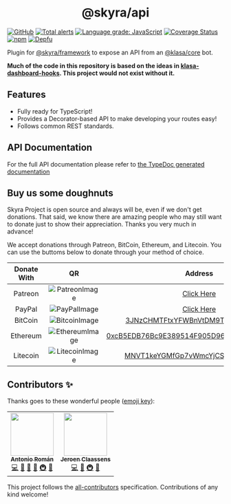 <div style="text-align:center;"><h1>@skyra/api</h1></div>

[![GitHub](https://img.shields.io/github/license/skyra-project/api)](https://github.com/skyra-project/api/blob/main/LICENSE.md)
[![Total alerts](https://img.shields.io/lgtm/alerts/g/skyra-project/api.svg?logo=lgtm&logoWidth=18)](https://lgtm.com/projects/g/skyra-project/api/alerts/)
[![Language grade: JavaScript](https://img.shields.io/lgtm/grade/javascript/g/skyra-project/api.svg?logo=lgtm&logoWidth=18)](https://lgtm.com/projects/g/skyra-project/api/context:javascript)
[![Coverage Status](https://coveralls.io/repos/github/skyra-project/api/badge.svg?branch=main)](https://coveralls.io/github/skyra-project/api?branch=main)
[![npm](https://img.shields.io/npm/v/@skyra/api?color=crimson&label=TypeScript%20version&logo=npm&style=flat-square)](https://www.npmjs.com/package/@skyra/api)
[![Depfu](https://badges.depfu.com/badges/e743bcfd1ca85cfd176b0065fd3b307a/count.svg)](https://depfu.com/github/skyra-project/api?project_id=14148)

Plugin for [@skyra/framework] to expose an API from an [@klasa/core] bot.

**Much of the code in this repository is based on the ideas in [klasa-dashboard-hooks]. This project would not exist without it.**

## Features

- Fully ready for TypeScript!
- Provides a Decorator-based API to make developing your routes easy!
- Follows common REST standards.

## API Documentation

For the full API documentation please refer to [the TypeDoc generated documentation](https://skyra-project.github.io/api)

## Buy us some doughnuts

Skyra Project is open source and always will be, even if we don't get donations. That said, we know there are amazing people who
may still want to donate just to show their appreciation. Thanks you very much in advance!

We accept donations through Patreon, BitCoin, Ethereum, and Litecoin. You can use the buttoms below to donate through your method of choice.

| Donate With |         QR         |                                                                  Address                                                                  |
| :---------: | :----------------: | :---------------------------------------------------------------------------------------------------------------------------------------: |
|   Patreon   | ![PatreonImage][]  |                                               [Click Here](https://www.patreon.com/kyranet)                                               |
|   PayPal    |  ![PayPalImage][]  |                     [Click Here](https://www.paypal.com/cgi-bin/webscr?cmd=_s-xclick&hosted_button_id=CET28NRZTDQ8L)                      |
|   BitCoin   | ![BitcoinImage][]  |         [3JNzCHMTFtxYFWBnVtDM9Tt34zFbKvdwco](bitcoin:3JNzCHMTFtxYFWBnVtDM9Tt34zFbKvdwco?amount=0.01&label=Skyra%20Discord%20Bot)          |
|  Ethereum   | ![EthereumImage][] | [0xcB5EDB76Bc9E389514F905D9680589004C00190c](ethereum:0xcB5EDB76Bc9E389514F905D9680589004C00190c?amount=0.01&label=Skyra%20Discord%20Bot) |
|  Litecoin   | ![LitecoinImage][] |         [MNVT1keYGMfGp7vWmcYjCS8ntU8LNvjnqM](litecoin:MNVT1keYGMfGp7vWmcYjCS8ntU8LNvjnqM?amount=0.01&label=Skyra%20Discord%20Bot)         |

## Contributors ✨

Thanks goes to these wonderful people ([emoji key](https://allcontributors.org/docs/en/emoji-key)):

<!-- ALL-CONTRIBUTORS-LIST:START - Do not remove or modify this section -->
<!-- prettier-ignore-start -->
<!-- markdownlint-disable -->
<table>
  <tr>
    <td align="center"><a href="https://github.com/kyranet"><img src="https://avatars0.githubusercontent.com/u/24852502?v=4?s=100" width="100px;" alt=""/><br /><sub><b>Antonio Román</b></sub></a><br /><a href="https://github.com/skyra-project/api/commits?author=kyranet" title="Code">💻</a> <a href="https://github.com/skyra-project/api/commits?author=kyranet" title="Documentation">📖</a> <a href="#design-kyranet" title="Design">🎨</a> <a href="#ideas-kyranet" title="Ideas, Planning, & Feedback">🤔</a> <a href="#infra-kyranet" title="Infrastructure (Hosting, Build-Tools, etc)">🚇</a> <a href="#projectManagement-kyranet" title="Project Management">📆</a></td>
    <td align="center"><a href="https://favware.tech/"><img src="https://avatars3.githubusercontent.com/u/4019718?v=4?s=100" width="100px;" alt=""/><br /><sub><b>Jeroen Claassens</b></sub></a><br /><a href="https://github.com/skyra-project/api/commits?author=Favna" title="Code">💻</a> <a href="https://github.com/skyra-project/api/commits?author=Favna" title="Documentation">📖</a> <a href="#infra-Favna" title="Infrastructure (Hosting, Build-Tools, etc)">🚇</a> <a href="#projectManagement-Favna" title="Project Management">📆</a></td>
  </tr>
</table>

<!-- markdownlint-enable -->
<!-- prettier-ignore-end -->

<!-- ALL-CONTRIBUTORS-LIST:END -->

This project follows the [all-contributors](https://github.com/all-contributors/all-contributors) specification. Contributions of any kind welcome!

[@klasa/core]: https://github.com/dirigeants/core
[@skyra/framework]: https://github.com/skyra-project/framework
[klasa-dashboard-hooks]: https://github.com/dirigeants/klasa-dashboard-hooks
[patreonimage]: https://cdn.skyra.pw/gh-assets/patreon.png
[paypalimage]: https://cdn.skyra.pw/gh-assets/paypal.png
[bitcoinimage]: https://cdn.skyra.pw/gh-assets/bitcoin.png
[ethereumimage]: https://cdn.skyra.pw/gh-assets/ethereum.png
[litecoinimage]: https://cdn.skyra.pw/gh-assets/litecoin.png
